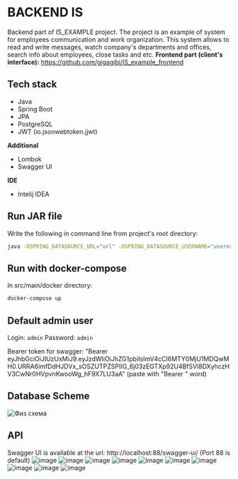 # BACKEND IS
Backend part of IS_EXAMPLE project. The project is an example of system for employees communication and work organization. This system allows to read and write messages, watch company's departments and offices, search info about employees, close tasks and etc.
**Frontend part (client's interface):** https://github.com/gigagibi/IS_example_frontend
## Tech stack
- Java
- Spring Boot
- JPA
- PostgreSQL
- JWT (io.jsonwebtoken.jjwt)

**Additional**
- Lombok
- Swagger UI

**IDE**
- Intelij IDEA
## Run JAR file
Write the following in command line from project's root directory:
```bash
java -DSPRING_DATASOURCE_URL="url" -DSPRING_DATASOURCE_USERNAME="username" -DSPRING_DATASOURCE_PASSWORD="password" -jar src/main/docker/is_backend/IS-0.0.1-SNAPSHOT.jar
```

## Run with docker-compose
In src/main/docker directory:
```bash
docker-compose up
```
## Default admin user
Login: ```admin```
Password: ```admin```

Bearer token for swagger: "Bearer eyJhbGciOiJIUzUxMiJ9.eyJzdWIiOiJhZG1pbiIsImV4cCI6MTY0MjU1MDQwMH0.URRA6imfDdHJDVx_sOSZUTPZSPIIG_6j03zEGTXp92U4BfSVl8DXyhczHV3CwNr0HVpvnKwooWg_hF9X7LU3aA" (paste with "Bearer " word)

## Database Scheme
![Физ схема](https://user-images.githubusercontent.com/70891118/147501487-4e89bfed-db27-4cd9-9c09-1498a794652b.png)

## API
Swagger UI is available at the url: http://localhost:88/swagger-ui/
(Port 88 is default)
![image](https://user-images.githubusercontent.com/70891118/147486932-ae4da2c2-2813-4b8f-929e-94b9bb58eba7.png)
![image](https://user-images.githubusercontent.com/70891118/147486937-33fda1b8-0d70-4fb3-9846-c156bf61a56c.png)
![image](https://user-images.githubusercontent.com/70891118/147486942-ac0b8149-e402-4acb-ba76-1c7bfe90e267.png)
![image](https://user-images.githubusercontent.com/70891118/147486949-a7af3bc6-ae90-4b09-bc39-46b90f9620bc.png)
![image](https://user-images.githubusercontent.com/70891118/147486957-bdae3631-256b-4710-a40e-e91f74ffc778.png)
![image](https://user-images.githubusercontent.com/70891118/147486963-a1079c84-9afc-49ed-ba04-ff01b7953ddc.png)
![image](https://user-images.githubusercontent.com/70891118/147486970-e1fdfc03-f6d7-4e5e-afed-74ab4bc75642.png)
![image](https://user-images.githubusercontent.com/70891118/147486975-f883e942-e8a4-4ed2-a7f5-79a4ab6589cc.png)
![image](https://user-images.githubusercontent.com/70891118/147486978-c9f7f3f2-da75-468f-a2f2-2e7cfbd29521.png)
![image](https://user-images.githubusercontent.com/70891118/147486987-f666c6ac-ff0c-40ac-970f-2c195d33b4ca.png)
